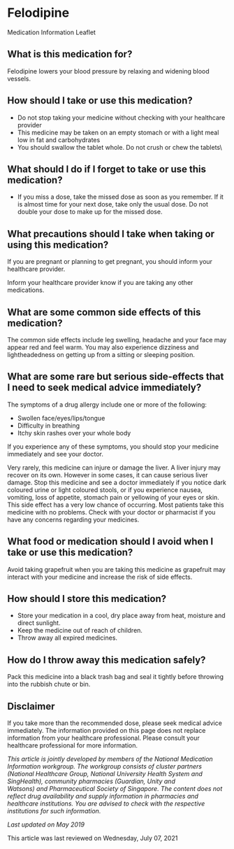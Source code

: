 # Felodipine

Medication Information Leaflet

What is this medication for?
----------------------------

Felodipine lowers your blood pressure by relaxing and widening blood vessels.

How should I take or use this medication?
-----------------------------------------

* Do not stop taking your medicine without checking with your healthcare provider
* This medicine may be taken on an empty stomach or with a light meal low in fat and carbohydrates
* You should swallow the tablet whole. Do not crush or chew the tablets\

What should I do if I forget to take or use this medication?
------------------------------------------------------------

* If you miss a dose, take the missed dose as soon as you remember. If it is almost time for your next dose, take only the usual dose. Do not double your dose to make up for the missed dose.

What precautions should I take when taking or using this medication?
--------------------------------------------------------------------

If you are pregnant or planning to get pregnant, you should inform your healthcare provider.

Inform your healthcare provider know if you are taking any other medications.

What are some common side effects of this medication?
-----------------------------------------------------

The common side effects include leg swelling, headache and your face may appear red and feel warm. You may also experience dizziness and lightheadedness on getting up from a sitting or sleeping position.

  

What are some rare but serious side-effects that I need to seek medical advice immediately?
-------------------------------------------------------------------------------------------

The symptoms of a drug allergy include one or more of the following:

* Swollen face/eyes/lips/tongue
* Difficulty in breathing
* Itchy skin rashes over your whole body

If you experience any of these symptoms, you should stop your medicine immediately and see your doctor.

Very rarely, this medicine can injure or damage the liver. A liver injury may recover on its own. However in some cases, it can cause serious liver damage. Stop this medicine and see a doctor immediately if you notice dark coloured urine or light coloured stools, or if you experience nausea, vomiting, loss of appetite, stomach pain or yellowing of your eyes or skin. This side effect has a very low chance of occurring. Most patients take this medicine with no problems. Check with your doctor or pharmacist if you have any concerns regarding your medicines.

What food or medication should I avoid when I take or use this medication?
--------------------------------------------------------------------------

Avoid taking grapefruit when you are taking this medicine as grapefruit may interact with your medicine and increase the risk of side effects.

How should I store this medication?
-----------------------------------

* Store your medication in a cool, dry place away from heat, moisture and direct sunlight.
* Keep the medicine out of reach of children.
* Throw away all expired medicines.

How do I throw away this medication safely?
-------------------------------------------

Pack this medicine into a black trash bag and seal it tightly before throwing into the rubbish chute or bin.

Disclaimer
----------

If you take more than the recommended dose, please seek medical advice immediately. The information provided on this page does not replace information from your healthcare professional. Please consult your healthcare professional for more information.

*This article is jointly developed by members of the National Medication Information workgroup. The workgroup consists of cluster partners (National Healthcare Group, National University Health System and SingHealth), community pharmacies (Guardian, Unity and Watsons) and Pharmaceutical Society of Singapore. The content does not reflect drug availability and supply information in pharmacies and healthcare institutions. You are advised to check with the respective institutions for such information.*

*Last updated on May 2019*

This article was last reviewed on
Wednesday, July 07, 2021